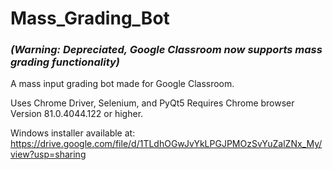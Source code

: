 # Mass_Grading_Bot

### *(Warning: Depreciated, Google Classroom now supports mass grading functionality)*

A mass input grading bot made for Google Classroom. 

Uses Chrome Driver, Selenium, and PyQt5
Requires Chrome browser Version 81.0.4044.122 or higher.



Windows installer available at: https://drive.google.com/file/d/1TLdhOGwJvYkLPGJPMOzSvYuZalZNx_My/view?usp=sharing
